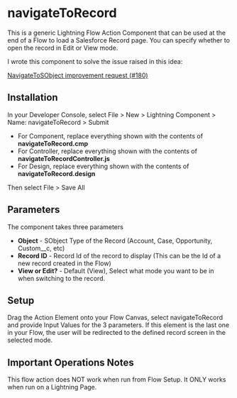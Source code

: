 # navigateToRecord
This is a generic Lightning Flow Action Component that can be used at the end of a Flow to load a Salesforce Record page.  You can specify whether to open the record in Edit or View mode.

I wrote this component to solve the issue raised in this idea:

[NavigateToSObject improvement request (#180)](https://github.com/alexed1/LightningFlowComponents/issues/180)

## Installation

In your Developer Console, select File > New > Lightning Component > Name: navigateToRecord > Submit
- For Component, replace everything shown with the contents of **navigateToRecord.cmp**
- For Controller, replace everything shown with the contents of **navigateToRecordController.js**
- For Design, replace everything shown with the contents of **navigateToRecord.design**

Then select File > Save All

## Parameters

The component takes three parameters
- **Object** - SObject Type of the Record (Account, Case, Opportunity, Custom__c, etc)
- **Record ID** - Record Id of the record to display (This can be the Id of a new record created in the Flow)
- **View or Edit?** - Default (View), Select what mode you want to be in when switching to the record.

## Setup

Drag the Action Element onto your Flow Canvas, select navigateToRecord and provide Input Values for the 3 parameters.  If this element is the last one in your Flow, the user will be redirected to the defined record screen in the selected mode.

## Important Operations Notes

This flow action does NOT work when run from Flow Setup. It ONLY works when run on a Lightning Page. 
